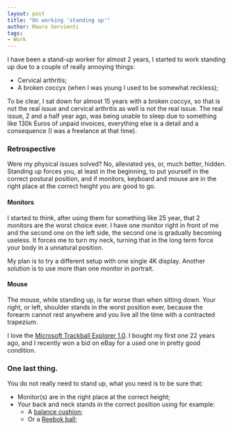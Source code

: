 ```yaml
---
layout: post
title: "On working 'standing up'"
author: Mauro Servienti
tags:
- Work
---
```


I have been a stand-up worker for almost 2 years, I started to work standing up due to a couple of really annoying things:

* Cervical arthritis;
* A broken coccyx (when I was young I used to be somewhat reckless);

To be clear, I sat down for almost 15 years with a broken coccyx, so that is not the real issue and cervical arthritis as well is not the real issue. The real issue, 2 and a half year ago, was being unable to sleep due to something like 130k Euros of unpaid invoices, everything else is a detail and a consequence (I was a freelance at that time).

### Retrospective

Were my physical issues solved? No, alleviated yes, or, much better, hidden. Standing up forces you, at least in the beginning, to put yourself in the correct postural position, and if monitors, keyboard and mouse are in the right place at the correct height you are good to go.

#### Monitors

I started to think, after using them for something like 25 year, that 2 monitors are the worst choice ever. I have one monitor right in front of me and the second one on the left side, the second one is gradually becoming useless. It forces me to turn my neck, turning that in the long term force your body in a unnatural position.

My plan is to try a different setup with one single 4K display. Another solution is to use more than one monitor in portrait.

#### Mouse

The mouse, while standing up, is far worse than when sitting down. Your right, or left, shoulder stands in the worst position ever, because the forearm cannot rest anywhere and you live all the time with a contracted trapezium.

I love the [Microsoft Trackball Explorer 1.0](https://www.google.it/search?q=microsoft+trackball+explorer&espv=2&biw=1503&bih=867&tbm=isch&tbo=u&source=univ&sa=X&ei=dYWTVfv0N8r7UIzSgqgO&ved=0CCYQsAQ&dpr=1). I bought my first one 22 years ago, and I recently won a bid on eBay for a used one in pretty good condition.

### One last thing.

You do not really need to stand up, what you need is to be sure that:

* Monitor(s) are in the right place at the correct height;
* Your back and neck stands in the correct position using for example:
    * A [balance cushion](http://www.amazon.com/s/ref=nb_sb_ss_i_1_9?url=search-alias%3Dhpc&field-keywords=balance+cushion&sprefix=balance+cushion%2Cundefined%2C228&rh=n%3A3760901%2Ck%3Abalance+cushion);
    * Or a [Reebok ball](http://www.amazon.com/s/ref=sr_nr_n_1?fst=as%3Aoff&rh=n%3A3407921%2Ck%3Areebok+ball&keywords=reebok+ball&ie=UTF8&qid=1435731650&rnid=2941120011);
